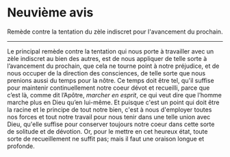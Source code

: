 # Neuvième avis

Remède contre la tentation du zèle indiscret pour l'avancement du prochain.

***

Le principal remède contre la tentation qui nous porte à travailler avec un zèle indiscret au bien des autres, est de nous appliquer de telle sorte à l’avancement du prochain, que cela ne tourne point à notre préjudice, et de nous occuper de la direction des consciences, de telle sorte que nous prenions aussi du temps pour la nôtre. Ce temps doit être tel, qu'il suffise pour maintenir continuellement notre coeur dévot et recueilli, parce que c’est là, comme dit l’Apôtre, *marcher en esprit*, ce qui veut dire que l’homme marche plus en Dieu qu’en lui-même. Et puisque c'est un point qui doit être la racine et le principe de tout notre bien, c'est à nous d'employer toutes nos forces et tout notre travail pour nous tenir dans une telle union avec Dieu, qu'elle suffise pour conserver toujours notre coeur dans cette sorte de solitude et de dévotion. Or, pour le mettre en cet heureux état, toute sorte de recueillement ne suffit pas; mais il faut une oraison longue et profonde.

